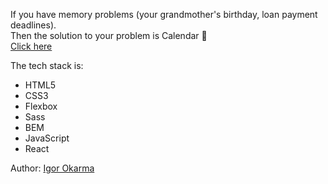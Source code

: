 If you have memory problems (your grandmother's birthday, loan payment deadlines). <br>Then the solution to your problem is Calendar 📅<br>
<a href="https://famous-banoffee-d8ed42.netlify.app/">Click here</a>

The tech stack is:

<ul>
<li>HTML5</li>
<li>CSS3</li>
<li>Flexbox</li>
<li>Sass</li>
<li>BEM</li>
<li>JavaScript</li>
<li>React</li>
</ul>

Author: <a href="">Igor Okarma<a>
